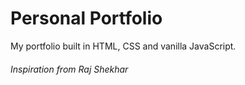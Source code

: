 # Personal Portfolio

My portfolio built in HTML, CSS and vanilla JavaScript.

###### Inspiration from Raj Shekhar 
